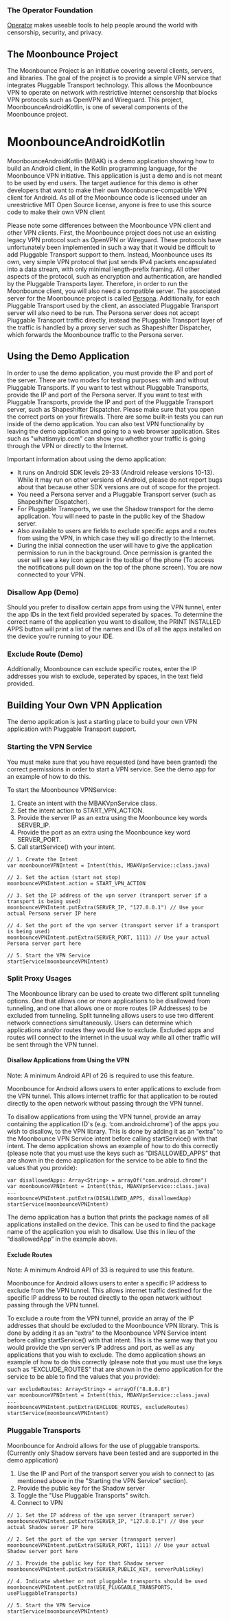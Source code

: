 ### The Operator Foundation

[Operator](https://operatorfoundation.org) makes useable tools to help people around the world with censorship, security, and privacy.

## The Moonbounce Project
The Moonbounce Project is an initiative covering several clients, servers, and libraries. The goal of the project is to provide a simple VPN service that integrates
Pluggable Transport technology. This allows the Moonbounce VPN to operate on network with restrictive Internet censorship that blocks VPN protocols such as OpenVPN
and Wireguard. This project, MoonbounceAndroidKotlin, is one of several components of the Moonbounce project.

# MoonbounceAndroidKotlin
MoonbounceAndroidKotlin (MBAK) is a demo application showing how to build an Android client, in the Kotlin programming language, for the Moonbounce VPN initiative.
This application is just a demo and is not meant to be used by end users. The target audience for this demo is other developers that want to make their own Moonbounce-compatible
VPN client for Android. As all of the Moonbounce code is licensed under an unrestrictive MIT Open Source license, anyone is free to use this source code to make their
own VPN client

Please note some differences between the Moonbounce VPN client and other VPN clients. First, the Moonbounce project does not use an existing legacy VPN
protocol such as OpenVPN or Wireguard. These protocols have unfortunately been implemented in such a way that it would be difficult to add Pluggable Transport support to them.
Instead, Moonbounce uses its own, very simple VPN protocol that just sends IPv4 packets encapsulated into a data stream, with only minimal length-prefix framing. All
other aspects of the protocol, such as encryption and authentication, are handled by the Pluggable Transports layer. Therefore, in order to run the Moonbounce client, you will
also need a compatible server. The associated server for the Moonbounce project is called [Persona](https://github.com/OperatorFoundation/Persona.git). Additionally, for each Pluggable
Transport used by the client, an associated Pluggable Transport server will also need to be run. The Persona server does not accept Pluggable Transport traffic directly, instead
the Pluggable Transport layer of the traffic is handled by a proxy server such as Shapeshifter Dispatcher, which forwards the Moonbounce traffic to the Persona server. 

## Using the Demo Application

In order to use the demo application, you must provide the IP and port of the server. There are two modes for testing purposes: with and without Pluggable Transports. If you want to test
without Pluggable Transports, provide the IP and port of the Persona server. If you want to test with Pluggable Transports, provide the IP and port of the Pluggable Transport server, such
as Shapeshifter Dispatcher. Please make sure that you open the correct ports on your firewalls. There are some built-in tests you can run inside of the demo application. You can also test
VPN functionality by leaving the demo application and going to a web browser application. Sites such as "whatismyip.com" can show you whether your traffic is going through the VPN or
directly to the Internet.

Important information about using the demo application:
- It runs on Android SDK levels 29-33 (Android release versions 10-13). While it may run on other versions of Android, please do not report bugs about that because other SDK versions are out of scope for the project.
- You need a Persona server and a Pluggable Transport server (such as Shapeshifter Dispatcher).
- For Pluggable Transports, we use the Shadow transport for the demo application. You will need to paste in the public key of the Shadow server.
- Also available to users are fields to exclude specific apps and a routes from using the VPN, in which case they will go directly to the Internet.
- During the initial connection the user will have to give the application permission to run in the background. Once permission is granted the user will see a key icon appear in the toolbar of the phone (To access the notifications pull down on the top of the phone screen). You are now connected to your VPN.

### Disallow App (Demo)

Should you prefer to disallow certain apps from using the VPN tunnel, enter the app IDs in the text field provided seperated by spaces. To determine the correct name of the application you want to disallow, the PRINT INSTALLED APPS button will print a list of the names and IDs of all the apps installed on the device you’re running to your IDE.

### Exclude Route (Demo)

Additionally, Moonbounce can exclude specific routes, enter the IP addresses you wish to exclude, seperated by spaces, in the text field provided.

## Building Your Own VPN Application

The demo application is just a starting place to build your own VPN application with Pluggable Transport support.

### Starting the VPN Service

You must make sure that you have requested (and have been granted) the correct permissions in order to start a VPN service. See the demo app for an example of how to do this.

To start the Moonbounce VPNService:

1) Create an intent with the MBAKVpnService class.
2) Set the intent action to START_VPN_ACTION.
3) Provide the server IP as an extra using the Moonbounce key words SERVER_IP.
4) Provide the port as an extra using the Moonbounce key word SERVER_PORT.
5) Call startService() with your intent.

```
// 1. Create the Intent
var moonbounceVPNIntent = Intent(this, MBAKVpnService::class.java)

// 2. Set the action (start not stop)
moonbounceVPNIntent.action = START_VPN_ACTION

// 3. Set the IP address of the vpn server (transport server if a transport is being used)
moonbounceVPNIntent.putExtra(SERVER_IP, "127.0.0.1") // Use your actual Persona server IP here

// 4. Set the port of the vpn server (transport server if a transport is being used)
moonbounceVPNIntent.putExtra(SERVER_PORT, 1111) // Use your actual Persona server port here

// 5. Start the VPN Service
startService(moonbounceVPNIntent)
```

### Split Proxy Usages

The Moonbounce library can be used to create two different split tunneling options. One that allows one or more applications to be disallowed from tunneling, and one that allows one or more routes (IP Addresses) to be excluded from tunneling. Split tunneling allows users to use two different network connections simultaneously. Users can determine which applications and/or routes they would like to exclude. Excluded apps and routes will connect to the internet in the usual way while all other traffic will be sent through the VPN tunnel. 

#### Disallow Applications from Using the VPN

Note: A minimum Android API of 26 is required to use this feature.

Moonbounce for Android allows users to enter applications to exclude from the VPN tunnel. This allows internet traffic for that application to be routed directly to the open network without passing through the VPN tunnel. 

To disallow applications from using the VPN tunnel, provide an array containing the application ID's (e.g. ‘com.android.chrome’) of the apps you wish to disallow, to the VPN library. This is done by adding it as an “extra” to the Moonbounce VPN Service intent before calling startService() with that intent. The demo application shows an example of how to do this correctly (please note that you must use the keys such as “DISALLOWED_APPS” that are shown in the demo application for the service to be able to find the values that you provide):

```
var disallowedApps: Array<String> = arrayOf("com.android.chrome")
var moonbounceVPNIntent = Intent(this, MBAKVpnService::class.java)
...
moonbounceVPNIntent.putExtra(DISALLOWED_APPS, disallowedApp)
startService(moonbounceVPNIntent)
```

The demo application has a button that prints the package names of all applications installed on the device. This can be used to find the package name of the application you wish to disallow. Use this in lieu of the “disallowedApp” in the example above.

#### Exclude Routes

Note: A minimum Android API of 33 is required to use this feature.

Moonbounce for Android allows users to enter a specific IP address to exclude from the VPN tunnel. This allows internet traffic destined for the specific IP address to be routed directly to the open network without passing through the VPN tunnel. 

To exclude a route from the VPN tunnel, provide an array of the IP addresses that should be excluded to the Moonbounce VPN library. This is done by adding it as an “extra” to the Moonbounce VPN Service intent before calling startService() with that intent. This is the same way that you would provide the vpn server’s IP address and port, as well as any applications that you wish to exclude. The demo application shows an example of how to do this correctly (please note that you must use the keys such as “EXCLUDE_ROUTES” that are shown in the demo application for the service to be able to find the values that you provide):

 ```
var excludeRoutes: Array<String> = arrayOf("8.8.8.8")
var moonbounceVPNIntent = Intent(this, MBAKVpnService::class.java)
...
moonbounceVPNIntent.putExtra(EXCLUDE_ROUTES, excludeRoutes)
startService(moonbounceVPNIntent)
```

### Pluggable Transports

Moonbounce for Android allows for the use of pluggable transports. (Currently only Shadow servers have been tested and are supported in the demo application)
1) Use the IP and Port of the transport server you wish to connect to (as mentioned above in the "Starting the VPN Service" section).
2) Provide the public key for the Shadow server
3) Toggle the "Use Pluggable Transports" switch.
4) Connect to VPN

```
// 1. Set the IP address of the vpn server (transport server)
moonbounceVPNIntent.putExtra(SERVER_IP, "127.0.0.1") // Use your actual Shadow server IP here

// 2. Set the port of the vpn server (transport server)
moonbounceVPNIntent.putExtra(SERVER_PORT, 1111) // Use your actual Shadow server port here

// 3. Provide the public key for that Shadow server
moonbounceVPNIntent.putExtra(SERVER_PUBLIC_KEY, serverPublicKey)

// 4. Indicate whether or not pluggable transports should be used
moonbounceVPNIntent.putExtra(USE_PLUGGABLE_TRANSPORTS, usePluggableTransports)

// 5. Start the VPN Service
startService(moonbounceVPNIntent)
```

